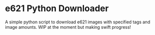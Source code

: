 # e621 Python Downloader
 A simple python script to download e621 images with specified tags and image amounts.
 WIP at the moment but making swift progress!
